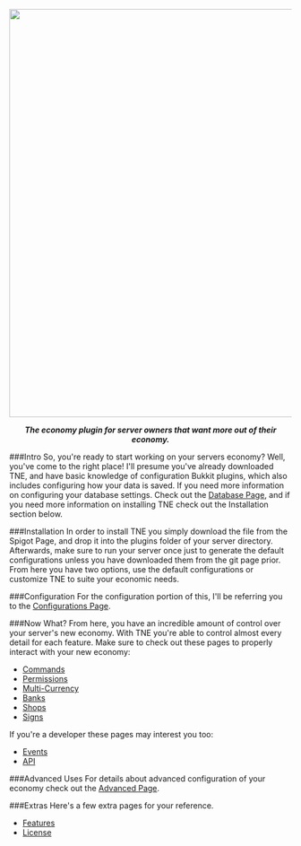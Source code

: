 <p align="center">
    <img src="http://i.imgur.com/ZS0xmkb.png" width="728" />
</p>    
<p align="center">    
<i><b>The economy plugin for server owners that want more out of their economy.</b></i>
</p>

###Intro
So, you're ready to start working on your servers economy? Well, you've come to the right place! I'll presume
you've already downloaded TNE, and have basic knowledge of configuration Bukkit plugins, which also includes
configuring how your data is saved. If you need more information on configuring your database settings. Check
out the [Database Page](Datbase.md), and if you need more information on installing TNE check out the Installation
section below.

###Installation
In order to install TNE you simply download the file from the Spigot Page, and drop it into the plugins folder of your 
server directory. Afterwards, make sure to run your server once just to generate the default configurations unless you
have downloaded them from the git page prior. From here you have two options, use the default configurations or customize 
TNE to suite your economic needs.

###Configuration
For the configuration portion of this, I'll be referring you to the [Configurations Page](Configurations.md).

###Now What?
From here, you have an incredible amount of control over your server's new economy. With TNE you're able to control almost 
every detail for each feature. Make sure to check out these pages to properly interact with your new economy:
* [Commands](Commands.md)
* [Permissions](Permissions.md)
* [Multi-Currency](Soon.md)
* [Banks](Soon.md)
* [Shops](Soon.md)
* [Signs](Soon.md)

If you're a developer these pages may interest you too:
* [Events](Soon.md)
* [API](API.md)

###Advanced Uses
For details about advanced configuration of your economy check out the [Advanced Page](Soon.md).

###Extras
Here's a few extra pages for your reference.
* [Features](Features.md)
* [License](../License.md)